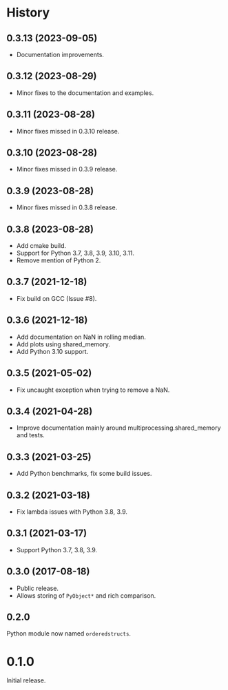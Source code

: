 # History

## 0.3.13 (2023-09-05)

* Documentation improvements.

## 0.3.12 (2023-08-29)

* Minor fixes to the documentation and examples.

## 0.3.11 (2023-08-28)

* Minor fixes missed in 0.3.10 release.

## 0.3.10 (2023-08-28)

* Minor fixes missed in 0.3.9 release.

## 0.3.9 (2023-08-28)

* Minor fixes missed in 0.3.8 release.

## 0.3.8 (2023-08-28)

* Add cmake build.
* Support for Python 3.7, 3.8, 3.9, 3.10, 3.11.
* Remove mention of Python 2.

## 0.3.7 (2021-12-18)

* Fix build on GCC (Issue #8).

## 0.3.6 (2021-12-18)

* Add documentation on NaN in rolling median.
* Add plots using shared_memory.
* Add Python 3.10 support.

## 0.3.5 (2021-05-02)

* Fix uncaught exception when trying to remove a NaN.

## 0.3.4 (2021-04-28)

* Improve documentation mainly around multiprocessing.shared_memory and tests.

## 0.3.3 (2021-03-25)

* Add Python benchmarks, fix some build issues.

## 0.3.2 (2021-03-18)

* Fix lambda issues with Python 3.8, 3.9.

## 0.3.1 (2021-03-17)

* Support Python 3.7, 3.8, 3.9.

## 0.3.0 (2017-08-18)

* Public release.
* Allows storing of ``PyObject*`` and rich comparison.

## 0.2.0

Python module now named ``orderedstructs``.

# 0.1.0

Initial release.

